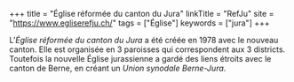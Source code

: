 +++
title = "Église réformée du canton du Jura"
linkTitle = "RefJu"
site = "https://www.egliserefju.ch/"
tags = ["Église"]
keywords = ["jura"]
+++

L’*Église réformée du canton du Jura* a été créée en 1978 avec le nouveau canton. Elle est organisée en 3 paroisses qui correspondent aux 3 districts. Toutefois la nouvelle Église jurassienne a gardé des liens étroits avec le canton de Berne, en créant un *Union synodale Berne-Jura*.
